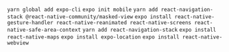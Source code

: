 ```yarn global add expo-cli```
```expo init mobile```
```yarn add react-navigation-stack @react-native-community/masked-view```
```expo install react-native-gesture-handler react-native-reanimated react-native-screens react-native-safe-area-context```
```yarn add react-navigation-stack```
```expo install react-native-maps```
```expo install expo-location```
```expo install react-native-webview```